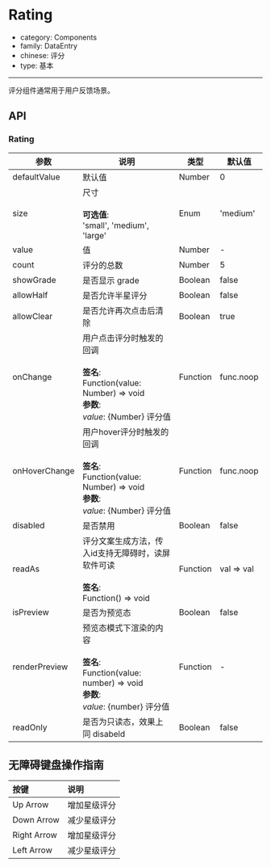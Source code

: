 # Rating

-   category: Components
-   family: DataEntry
-   chinese: 评分
-   type: 基本

---

评分组件通常用于用户反馈场景。

## API

### Rating

| 参数            | 说明                                                                                                         | 类型       | 默认值        |
| ------------- | ---------------------------------------------------------------------------------------------------------- | -------- | ---------- |
| defaultValue  | 默认值                                                                                                        | Number   | 0          |
| size          | 尺寸<br/><br/>**可选值**:<br/>'small', 'medium', 'large'                                                        | Enum     | 'medium'   |
| value         | 值                                                                                                          | Number   | -          |
| count         | 评分的总数                                                                                                      | Number   | 5          |
| showGrade     | 是否显示 grade                                                                                                 | Boolean  | false      |
| allowHalf     | 是否允许半星评分                                                                                                   | Boolean  | false      |
| allowClear    | 是否允许再次点击后清除                                                                                                | Boolean  | true       |
| onChange      | 用户点击评分时触发的回调<br/><br/>**签名**:<br/>Function(value: Number) => void<br/>**参数**:<br/>_value_: {Number} 评分值    | Function | func.noop  |
| onHoverChange | 用户hover评分时触发的回调<br/><br/>**签名**:<br/>Function(value: Number) => void<br/>**参数**:<br/>_value_: {Number} 评分值 | Function | func.noop  |
| disabled      | 是否禁用                                                                                                       | Boolean  | false      |
| readAs        | 评分文案生成方法，传入id支持无障碍时，读屏软件可读<br/><br/>**签名**:<br/>Function() => void                                         | Function | val => val |
| isPreview     | 是否为预览态                                                                                                     | Boolean  | false      |
| renderPreview | 预览态模式下渲染的内容<br/><br/>**签名**:<br/>Function(value: number) => void<br/>**参数**:<br/>_value_: {number} 评分值     | Function | -          |
| readOnly      | 是否为只读态，效果上同 disabeld                                                                                       | Boolean  | false      |

## 无障碍键盘操作指南

| 按键          | 说明     |
| :---------- | :----- |
| Up Arrow    | 增加星级评分 |
| Down Arrow  | 减少星级评分 |
| Right Arrow | 增加星级评分 |
| Left Arrow  | 减少星级评分 |

